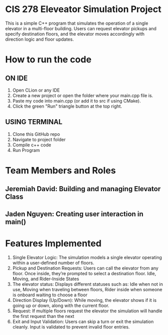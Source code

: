 # CIS 278 Eleveator Simulation Project
This is a simple C++  program that simulates the operation of a single elevator in a multi-floor building. Users can request elevator pickups and specify destination floors, and the elevator moves accordingly with direction logic and floor updates.

# How to run the code

## ON IDE
1. Open CLion or any IDE
2. Create a new project or open the folder where your main.cpp file is.
3. Paste my code into main.cpp (or add it to src if using CMake).
4. Click the green "Run" triangle button at the top right.
## USING TERMINAL
1. Clone this GitHub repo
2. Navigate to project folder
3. Compile c++ code
4. Run Program
   
# Team Members and Roles
## Jeremiah David: Building and managing Elevator Class
## Jaden Nguyen: Creating user interaction in main()

# Features Implemented
1. Single Elevator Logic: The simulation models a single elevator operating within a user-defined number of floors.
2. Pickup and Destination Requests: Users can call the elevator from any floor. Once inside, they’re prompted to select a destination floor.
Idle, Moving, and Rider-Inside States
3. The elevator status: Displays different statuses such as: Idle when not in use, Moving when traveling between floors, Rider inside when someone is onboard waiting to choose a floor
4. Direction Display (Up/Down): While moving, the elevator shows if it is going up or down, along with the current floor.
5. Request: If multiple floors request the elevator the simulation will handle the first request than the next
6. Exit and Input Validation: Users can skip a turn or exit the simulation cleanly. Input is validated to prevent invalid floor entries.
